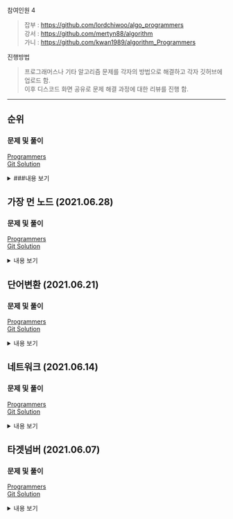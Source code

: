 참여인원 4
> 잡부 : https://github.com/lordchiwoo/algo_programmers  
> 강서 : https://github.com/mertyn88/algorithm  
> 가니 : https://github.com/kwan1989/algorithm_Programmers

진행방법
> 프로그래머스나 기타 알고리즘 문제를 각자의 방법으로 해결하고 각자 깃허브에 업로드 함.  
> 이후 디스코드 화면 공유로 문제 해결 과정에 대한 리뷰를 진행 함. 

---

## 순위
### 문제 및 풀이
[Programmers]()  
[Git Solution]()  


<details markdown="1">
  <summary>###내용 보기</summary>

### 문제내용
n명의 권투선수가 권투 대회에 참여했고 각각 1번부터 n번까지 번호를 받았습니다.
권투 경기는 1대1 방식으로 진행이 되고, 만약 A 선수가 B 선수보다 실력이 좋다면 A 선수는 B 선수를 항상 이깁니다.
심판은 주어진 경기 결과를 가지고 선수들의 순위를 매기려 합니다.
하지만 몇몇 경기 결과를 분실하여 정확하게 순위를 매길 수 없습니다.

선수의 수 n, 경기 결과를 담은 2차원 배열 results가 매개변수로 주어질 때
정확하게 순위를 매길 수 있는 선수의 수를 return 하도록 solution 함수를 작성해주세요.

선수의 수는 1명 이상 100명 이하입니다.
경기 결과는 1개 이상 4,500개 이하입니다.
results 배열 각 행 [A, B]는 A 선수가 B 선수를 이겼다는 의미입니다.
모든 경기 결과에는 모순이 없습니다.
|n|results|return|
|5|[[4, 3], [4, 2], [3, 2], [1, 2], [2, 5]]||2|  

### 풀이과정


</details>


## 가장 먼 노드 (2021.06.28)  
### 문제 및 풀이  
[Programmers](https://programmers.co.kr/learn/courses/30/lessons/49189)  
[Git Solution]()  
<details markdown="1">
<summary>내용 보기</summary>
### 풀이과정

</details>


## 단어변환 (2021.06.21)  
### 문제 및 풀이  
[Programmers](https://programmers.co.kr/learn/courses/30/lessons/43163)  
[Git Solution]()  
<details markdown="1">
<summary>내용 보기</summary>

</details>


## 네트워크 (2021.06.14)  
### 문제 및 풀이
[Programmers](https://programmers.co.kr/learn/courses/30/lessons/43162)  
[Git Solution]()  
<details markdown="1">
<summary>내용 보기</summary>

</details>


## 타겟넘버 (2021.06.07)  
### 문제 및 풀이
[Programmers](https://programmers.co.kr/learn/courses/30/lessons/43165)  
[Git Solution]()  
<details markdown="1">
<summary>내용 보기</summary>

</details>

